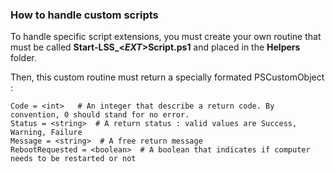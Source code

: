 
### How to handle custom scripts

To handle specific script extensions, you must create your own routine that must be called **Start-LSS_<_EXT_>Script.ps1** and placed in the **Helpers** folder.

Then, this custom routine must return a specially formated PSCustomObject :

    Code = <int>   # An integer that describe a return code. By convention, 0 should stand for no error.
    Status = <string>  # A return status : valid values are Success, Warning, Failure
    Message = <string>  # A free return message
    RebootRequested = <boolean>  # A boolean that indicates if computer needs to be restarted or not
